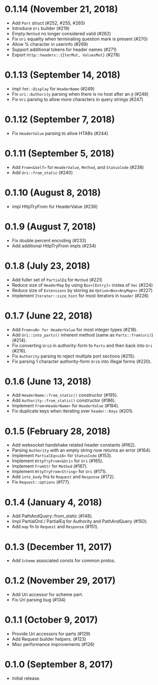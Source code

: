 # 0.1.14 (November 21, 2018)

* Add `Port` struct (#252, #255, #265)
* Introduce `Uri` builder (#219)
* Empty `Method` no longer considered valid (#262)
* Fix `Uri` equality when terminating question mark is present (#270)
* Allow % character in userinfo (#269)
* Support additional tokens for header names (#271)
* Export `http::headers::{IterMut, ValuesMut}` (#278)

# 0.1.13 (September 14, 2018)

* impl `fmt::Display` for `HeaderName` (#249)
* Fix `uri::Authority` parsing when there is no host after an `@` (#248)
* Fix `Uri` parsing to allow more characters in query strings (#247)

# 0.1.12 (September 7, 2018)

* Fix `HeaderValue` parsing to allow HTABs (#244)

# 0.1.11 (September 5, 2018)

* Add `From<&Self>` for `HeaderValue`, `Method`, and `StatusCode` (#238)
* Add `Uri::from_static` (#240)

# 0.1.10 (August 8, 2018)

* impl HttpTryFrom<String> for HeaderValue (#236)

# 0.1.9 (August 7, 2018)

* Fix double percent encoding (#233)
* Add additional HttpTryFrom impls (#234)

# 0.1.8 (July 23, 2018)

* Add fuller set of `PartialEq` for `Method` (#221)
* Reduce size of `HeaderMap` by using `Box<[Entry]>` instea of `Vec` (#224)
* Reduce size of `Extensions` by storing as `Option<Box<AnyMap>>` (#227)
* Implement `Iterator::size_hint` for most iterators in `header` (#226)

# 0.1.7 (June 22, 2018)

* Add `From<uN> for HeaderValue` for most integer types (#218).
* Add `Uri::into_parts()` inherent method (same as `Parts::from(uri)`) (#214).
* Fix converting `Uri`s in authority-form to `Parts` and then back into `Uri` (#216).
* Fix `Authority` parsing to reject multiple port sections (#215).
* Fix parsing 1 character authority-form `Uri`s into illegal forms (#220).

# 0.1.6 (June 13, 2018)

* Add `HeaderName::from_static()` constructor (#195).
* Add `Authority::from_static()` constructor (#186).
* Implement `From<HeaderName>` for `HeaderValue` (#184).
* Fix duplicate keys when iterating over `header::Keys` (#201).

# 0.1.5 (February 28, 2018)

* Add websocket handshake related header constants (#162).
* Parsing `Authority` with an empty string now returns an error (#164).
* Implement `PartialEq<u16>` for `StatusCode` (#153).
* Implement `HttpTryFrom<&Uri>` for `Uri` (#165).
* Implement `FromStr` for `Method` (#167).
* Implement `HttpTryFrom<String>` for `Uri` (#171).
* Add `into_body` fns to `Request` and `Response` (#172).
* Fix `Request::options` (#177).

# 0.1.4 (January 4, 2018)

* Add PathAndQuery::from_static (#148).
* Impl PartialOrd / PartialEq for Authority and PathAndQuery (#150).
* Add `map` fn to `Request` and `Response` (#151).

# 0.1.3 (December 11, 2017)

* Add `Scheme` associated consts for common protos.

# 0.1.2 (November 29, 2017)

* Add Uri accessor for scheme part.
* Fix Uri parsing bug (#134)

# 0.1.1 (October 9, 2017)

* Provide Uri accessors for parts (#129)
* Add Request builder helpers. (#123)
* Misc performance improvements (#126)

# 0.1.0 (September 8, 2017)

* Initial release.
